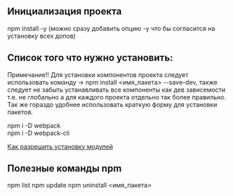 ## Инициализация проекта
npm install -y (можно сразу добавить опцию -y что бы согласится на установку всех допов)

## Список того что нужно установить:
Примечание!! Для установки компонентов проекта следует использовать команду -> npm install <имя_пакета> --save-dev, также следует не забыть устанавливать все компоненты как дев зависемости т.е. не глобально а для каждого проекта отдельно так более правильно. Так же гораздо удобнее использовать краткую форму для установки пакетов.

npm i -D webpack  
npm i -D webpack-cli

[Как разрешить установку модулей](https://code.mu/ru/tool/webpack/basis/es-modules/)

## Полезные команды npm
npm list
npm update
npm uninstall <имя_пакета>
